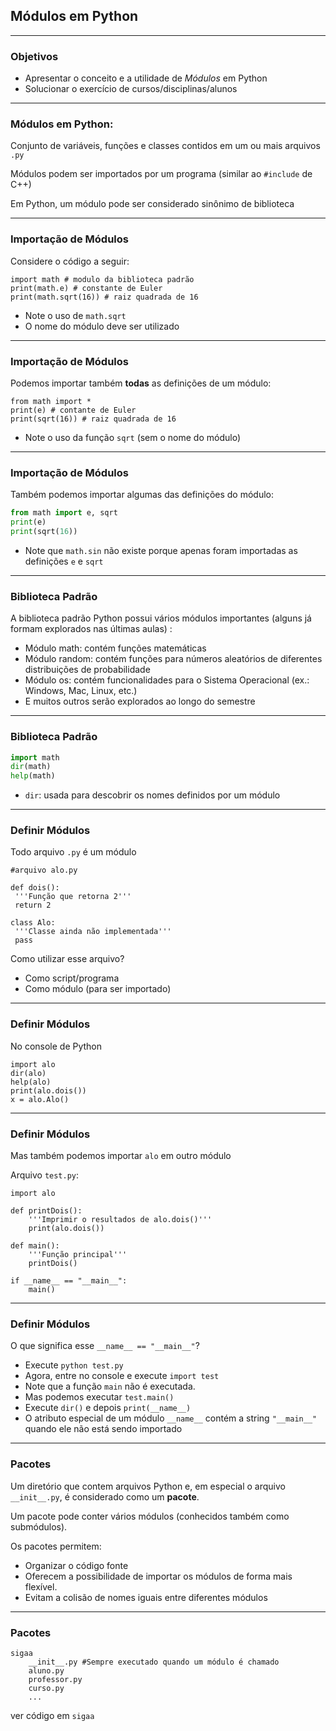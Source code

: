 ## Módulos em Python
---
### Objetivos
- Apresentar o conceito e a utilidade de _Módulos_ em Python
- Solucionar o exercício de cursos/disciplinas/alunos

---
### Módulos em Python:

Conjunto de variáveis, funções e classes contidos em um ou mais arquivos `.py`

Módulos podem ser importados por um programa (similar ao `#include` de C++)

Em Python, um módulo pode ser considerado sinônimo de biblioteca

---
### Importação de Módulos

Considere o código a seguir: 
```
import math # modulo da biblioteca padrão
print(math.e) # constante de Euler
print(math.sqrt(16)) # raiz quadrada de 16
```

- Note o uso de `math.sqrt`
- O nome do módulo deve ser utilizado

---
### Importação de Módulos
Podemos importar também __todas__ as definições de um módulo:

```
from math import *
print(e) # contante de Euler
print(sqrt(16)) # raiz quadrada de 16
```

- Note o uso da função `sqrt` (sem o nome do módulo)

---
### Importação de Módulos
Também podemos importar algumas das definições do módulo:

```python
from math import e, sqrt
print(e)
print(sqrt(16))
```

- Note que `math.sin` não existe porque apenas foram importadas as
  definições `e` e `sqrt`

---
### Biblioteca Padrão

A biblioteca padrão Python possui vários módulos importantes (alguns já formam
explorados nas últimas aulas) :

- Módulo math: contém funções matemáticas
- Módulo random: contém funções para números aleatórios de diferentes distribuições de probabilidade
- Módulo os: contém funcionalidades para o Sistema Operacional (ex.: Windows, Mac, Linux, etc.)
- E muitos outros serão explorados ao longo do semestre

---
### Biblioteca Padrão

```python
import math
dir(math)
help(math)
```

- `dir`: usada para descobrir os nomes definidos por um módulo

---
### Definir Módulos

Todo arquivo `.py` é um módulo
```
#arquivo alo.py
```

```
def dois():
 '''Função que retorna 2'''
 return 2

class Alo:
 '''Classe ainda não implementada'''
 pass
```

Como utilizar esse arquivo?
- Como script/programa
- Como módulo (para ser importado)

---

### Definir Módulos

No console de Python

```
import alo
dir(alo)
help(alo)
print(alo.dois())
x = alo.Alo()
```

---

### Definir Módulos

Mas também podemos importar `alo` em outro módulo

Arquivo `test.py`:

```
import alo

def printDois():
    '''Imprimir o resultados de alo.dois()'''
    print(alo.dois())

def main():
    '''Função principal'''
    printDois()

if __name__ == "__main__":
    main()
```

---

### Definir Módulos

O que significa esse `__name__ == "__main__"`?

- Execute `python test.py`
- Agora, entre no console e execute `import test`
- Note que a função `main` não é executada. 
- Mas podemos executar `test.main()`
- Execute `dir()` e depois `print(__name__)`
- O atributo especial de um módulo `__name__` contém a string `"__main__"` quando
  ele não está sendo importado

---

### Pacotes

Um diretório que contem arquivos Python e, em especial o arquivo `__init__.py`,
é considerado como um __pacote__. 

Um pacote pode conter vários módulos (conhecidos também como submódulos).

Os pacotes permitem:

- Organizar o código fonte
- Oferecem a possibilidade de importar os módulos de forma mais flexível.
- Evitam a colisão de nomes iguais entre diferentes módulos

--- 

### Pacotes

```
sigaa
    __init__.py #Sempre executado quando um módulo é chamado
    aluno.py
    professor.py
    curso.py
    ...
```

ver código em `sigaa`
